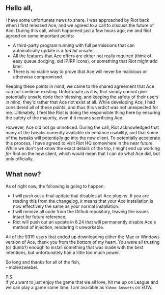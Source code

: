 ## Hello all,

I have some unfortunate news to share. I was approached by Riot back when I first released Ace, and we agreed to a call to discuss the future of Ace. During this call, which happened just a few hours ago, me and Riot agreed on some important points:
- A third-party program running with full permissions that can automatically update is a _tad bit_ unsafe.
- All the features that Ace offers are either not really required (think of easy queue dodging, old IP/RP icons), or something that Riot might add later.
- There is no viable way to prove that Ace will never be malicious or otherwise compromised.

Keeping these points in mind, we came to the shared agreement that Ace can not continue existing. Unfortunate as it is, Riot simply cannot give potentially unsafe code their blessing, and keeping the safety of their users in mind, they'd rather that Ace not exist at all. While developing Ace, I had considered all of these points, and thus this verdict was not unexpected for me. Ultimately, I feel like Riot is doing the responsible thing here by ensuring the safety of the majority, even if it means sacrificing Ace.

However, Ace did not go unnoticed. During the call, Riot acknowledged that many of the tweaks currently available do enhance usability, and that some of the tweaks will potentially go into the new client. To potentially accelerate this process, I have agreed to visit Riot HQ somewhere in the near future. While we don't yet know the exact details of the trip, I might end up working _for_ Riot on the new client, which would mean that I can do what Ace did, but only officially.

## What now?
As of right now, the following is going to happen:
- I will push out a final update that disables all Ace plugins. If you are reading this from the changelog, it means that your Ace installation is now effectively the same as your normal installation.
- I will remove all code from the Github repository, leaving the issues intact for future reference.
- Riot will push out an update in 6.24 that will permanently disable Ace's method of injection, rendering it unworkable.

All of the 9319 users that ended up downloading either the Mac or Windows version of Ace, thank you from the bottom of my heart. You were all trusting (or dumb?) enough to install something that was made with the best intentions, but unfortunately had a little too much power.

So long and thanks for all of the fish,  
\- molenzwiebel.

P.S.  
If you want to just enjoy the game that we all love, hit me up on League and we can play a game some time. I am available as `Yahoo Answers` on EUW.